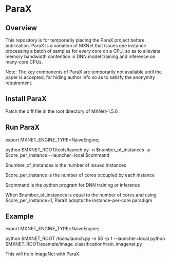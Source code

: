 # ParaX

## Overview
This repository is for temporarily placing the ParaX project before publication. 
ParaX is a variation of MXNet 
that issues one instance processing a batch of samples for every core on a CPU, 
so as to alleviate memory bandwidth contention in DNN model training and inference on many-core CPUs.

Note: The key components of ParaX are temporarily not available 
until the paper is accepted, 
for hiding author info so as to satisfy the anonymity requirement.

## Install ParaX
Patch the diff file in the root directory of MXNet-1.5.0.

## Run ParaX
export MXNET_ENGINE_TYPE=NaiveEngine; 

python $MXNET_ROOT/tools/launch.py -n $number_of_instances -p $core_per_instance --launcher=local $command

$number_of_instances is the number of issued instances

$core_per_instance is the number of cores occupied by each instance

$command is the python program for DNN training or inference

When $number_of_instances is equal to the number of cores and using $core_per_instance=1, ParaX adopts the instance-per-core paradigm

## Example
export MXNET_ENGINE_TYPE=NaiveEngine; 

python $MXNET_ROOT /tools/launch.py -n 56 -p 1 --launcher=local python $MXNET_ROOT/example/image_classification/train_imagenet.py 

This will train ImageNet with ParaX.
